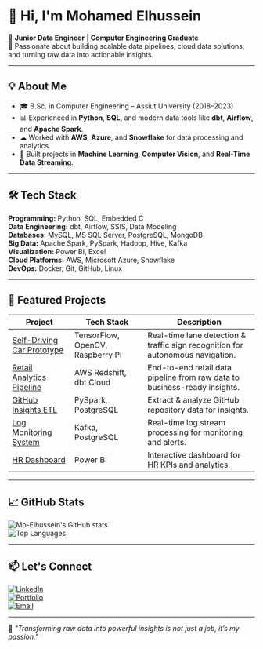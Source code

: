 # 👋 Hi, I'm Mohamed Elhussein

🎯 **Junior Data Engineer** | **Computer Engineering Graduate**  
🚀 Passionate about building scalable data pipelines, cloud data solutions, and turning raw data into actionable insights.

---

## 💡 About Me
- 🎓 B.Sc. in Computer Engineering – Assiut University (2018–2023)
- 📊 Experienced in **Python**, **SQL**, and modern data tools like **dbt**, **Airflow**, and **Apache Spark**.
- ☁ Worked with **AWS**, **Azure**, and **Snowflake** for data processing and analytics.
- 🤖 Built projects in **Machine Learning**, **Computer Vision**, and **Real-Time Data Streaming**.

---

## 🛠 Tech Stack

**Programming:** Python, SQL, Embedded C  
**Data Engineering:** dbt, Airflow, SSIS, Data Modeling  
**Databases:** MySQL, MS SQL Server, PostgreSQL, MongoDB  
**Big Data:** Apache Spark, PySpark, Hadoop, Hive, Kafka  
**Visualization:** Power BI, Excel  
**Cloud Platforms:** AWS, Microsoft Azure, Snowflake  
**DevOps:** Docker, Git, GitHub, Linux

---

## 🚀 Featured Projects

| Project | Tech Stack | Description |
|---------|------------|-------------|
| [Self-Driving Car Prototype](https://github.com/Mo-Elhussein/computer_vision_self-drving-car_project) | TensorFlow, OpenCV, Raspberry Pi | Real-time lane detection & traffic sign recognition for autonomous navigation. |
| [Retail Analytics Pipeline](https://github.com/Mo-Elhussein/Retail_Analysis_Project/tree/Mo-Elhussein-patch-1) | AWS Redshift, dbt Cloud | End-to-end retail data pipeline from raw data to business-ready insights. |
| [GitHub Insights ETL](https://github.com/Mo-Elhussein/github-top-repos-spark) | PySpark, PostgreSQL | Extract & analyze GitHub repository data for insights. |
| [Log Monitoring System](https://github.com/Mo-Elhussein/log-monitoring-project/tree/main) | Kafka, PostgreSQL | Real-time log stream processing for monitoring and alerts. |
| [HR Dashboard](https://github.com/Mo-Elhussein/hr_dashboard_powerBI) | Power BI | Interactive dashboard for HR KPIs and analytics. |

---

## 📈 GitHub Stats

![Mo-Elhussein's GitHub stats](https://github-readme-stats.vercel.app/api?username=Mo-Elhussein&show_icons=true&theme=radical)  
![Top Languages](https://github-readme-stats.vercel.app/api/top-langs/?username=Mo-Elhussein&layout=compact&theme=radical)

---

## 📫 Let's Connect

[![LinkedIn](https://img.shields.io/badge/LinkedIn-Mohamed%20Elhussein-blue?style=flat-square&logo=linkedin)](https://linkedin.com/in/mohamed-elhussein-216952216)  
[![Portfolio](https://img.shields.io/badge/Portfolio-Website-orange?style=flat-square&logo=firefox)](https://luexcolf.manus.space/)  
[![Email](https://img.shields.io/badge/Email-mohamedalhoussien%40gmail.com-red?style=flat-square&logo=gmail)](mailto:mohamedalhoussien@gmail.com)  

---
💬 _"Transforming raw data into powerful insights is not just a job, it’s my passion."_
